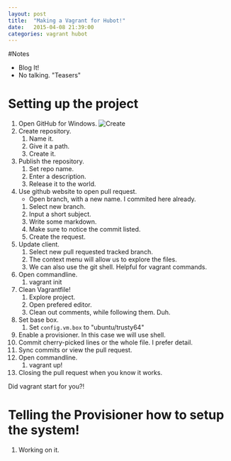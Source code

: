 ```yaml
---
layout: post
title:  "Making a Vagrant for Hubot!"
date:   2015-04-08 21:39:00
categories: vagrant hubot
---
```

#Notes
- Blog It!
- No talking. "Teasers"

# Setting up the project

1. Open GitHub for Windows.
![Create](http://www.robati.com/assets/vagrant-hubot/20150409014340699.png)
2. Create repository.
    1. Name it.
    2. Give it a path.
    3. Create it.
3. Publish the repository.
    1. Set repo name.
    2. Enter a description.
    3. Release it to the world.
4. Use github website to open pull request.
    - Open branch, with a new name. I commited here already.
    1. Select new branch.
    2. Input a short subject.
    3. Write some markdown.
    4. Make sure to notice the commit listed.
    5. Create the request.
5. Update client.
    1. Select new pull requested tracked branch.
    2. The context menu will allow us to explore the files.
    3. We can also use the git shell. Helpful for vagrant commands.
6. Open commandline.
    1. vagrant init
7. Clean Vagrantfile!
    1. Explore project.
    2. Open prefered editor.
    3. Clean out comments, while following them. Duh.
8. Set base box.
    1. Set `config.vm.box` to "ubuntu/trusty64"
9. Enable a provisioner. In this case we will use shell.
10. Commit cherry-picked lines or the whole file. I prefer detail.
11. Sync commits or view the pull request.
12. Open commandline.
    1. vagrant up!
13. Closing the pull request when you know it works.

Did vagrant start for you?!

# Telling the Provisioner how to setup the system!

1. Working on it.
